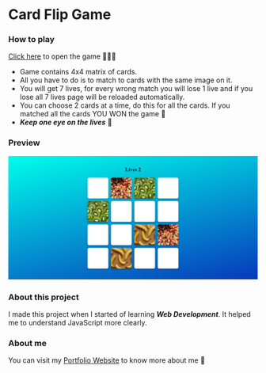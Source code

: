# Card Flip Game

### How to play
[Click here](https://project-matching-pairs.web.app/) to open the game 🧑🏻‍💻
*  Game contains 4x4 matrix of cards.
*  All you have to do is to match to cards with the same image on it.
*  You will get 7 lives, for every wrong match you will lose 1 live and if you lose all 7 lives page will be reloaded automatically.
*  You can choose 2 cards at a time, do this for all the cards. If you matched all the cards YOU WON the game 🥳
*  ***Keep one eye on the lives*** 👀

### Preview
![card_flip](https://github.com/Abhilashgupta2706/CardFlip-Game/blob/main/files/Imgs%20for%20Github/img1.png)

### About this project
I made this project when I started of learning ***Web Development***. It helped me to understand JavaScript more clearly.


### About me
You can visit my [Portfolio Website](https://abhilashgupta.ml/) to know more about me 🤗
